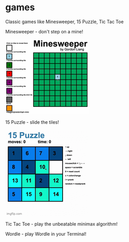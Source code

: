 # games
Classic games like Minesweeper, 15 Puzzle, Tic Tac Toe

Minesweeper - don't step on a mine!

![alt text](minesweeper2.gif)

15 Puzzle - slide the tiles!

![alt text](15puzzle.gif)

Tic Tac Toe - play the unbeatable minimax algorithm!

Wordle - play Wordle in your Terminal!
